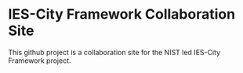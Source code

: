 # IES-City Framework Collaboration Site

This github project is a collaboration site for the NIST led IES-City Framework project.
